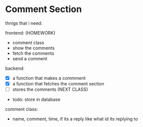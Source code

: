 # Comment Section

thnigs that i need:

frontend: (HOMEWORK)

- comment class
- show the comments
- fetch the comments
- send a comment

backend:

- [x] a function that makes a commment
- [x] a function that fetches the comment section
- [ ] stores the comments (NEXT CLASS)
- todo: store in database

comment class:

- name, comment, time, if its a reply like what id its replying to
